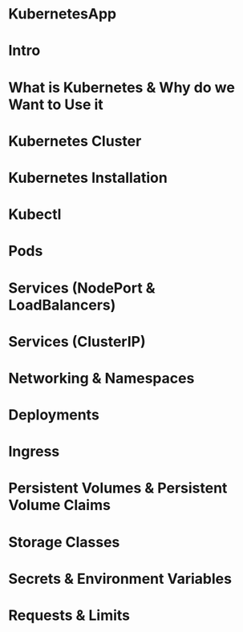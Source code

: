# KubernetesApp
# Intro
# What is Kubernetes & Why do we Want to Use it
# Kubernetes Cluster
# Kubernetes Installation
# Kubectl
# Pods
# Services (NodePort & LoadBalancers)
# Services (ClusterIP)
# Networking & Namespaces
# Deployments 
# Ingress
# Persistent Volumes & Persistent Volume Claims
# Storage Classes
# Secrets & Environment Variables
# Requests & Limits